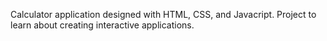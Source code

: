 Calculator application designed with HTML, CSS, and Javacript. Project to learn about creating interactive applications.
